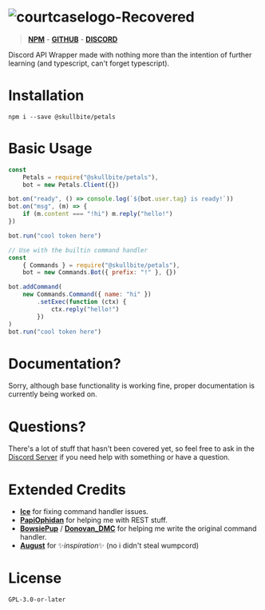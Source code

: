 # ![courtcaselogo-Recovered](https://user-images.githubusercontent.com/20869262/114259137-c808d480-9999-11eb-9e45-027a40565d9a.png)
> [**NPM**](https://npm.im/@skullbite/petals) - [**GITHUB**](https://github.com/Skullbite/petals) - [**DISCORD**](https://discord.gg/Kzm9C3NYvq)

Discord API Wrapper made with nothing more than the intention of further learning (and typescript, can't forget typescript). 

# Installation
```
npm i --save @skullbite/petals
```
# Basic Usage
```js
const 
    Petals = require("@skullbite/petals"), 
    bot = new Petals.Client({})

bot.on("ready", () => console.log(`${bot.user.tag} is ready!`))
bot.on("msg", (m) => {
    if (m.content === "!hi") m.reply("hello!")
})

bot.run("cool token here")
```
```js
// Use with the builtin command handler
const 
    { Commands } = require("@skullbite/petals"),
    bot = new Commands.Bot({ prefix: "!" }, {})

bot.addCommand(
    new Commands.Command({ name: "hi" })
        .setExec(function (ctx) {
            ctx.reply("hello!")
        })
)
bot.run("cool token here")
```
# Documentation?
Sorry, although base functionality is working fine, proper documentation is currently being worked on.
# Questions?
There's a lot of stuff that hasn't been covered yet, so feel free to ask in the [Discord Server](https://discord.gg/Kzm9C3NYvq) if you need help with something or have a question.


# Extended Credits
- [**Ice**](https://github.com/IceeMC) for fixing command handler issues.
- [**PapiOphidan**](https://github.com/PapiOphidian) for helping me with REST stuff.
- [**BowsiePup**](https://github.com/BowsiePup) / [**Donovan_DMC**](https://github.com/DonovanDMC) for helping me write the original command handler.
- [**August**](https://github.com/auguwu) for ✨*inspiration*✨ (no i didn't steal wumpcord)
# License
`GPL-3.0-or-later`
